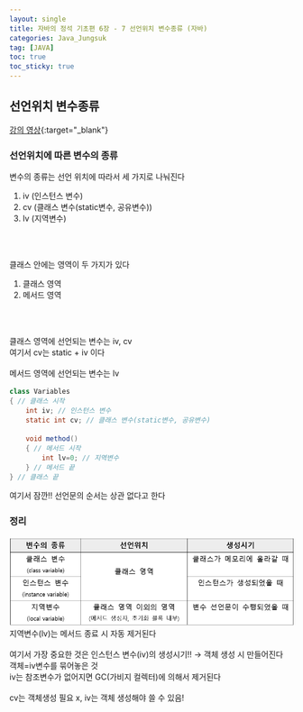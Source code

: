```yaml
---
layout: single
title: 자바의 정석 기초편 6장 - 7 선언위치 변수종류 (자바)
categories: Java_Jungsuk
tag: [JAVA]
toc: true
toc_sticky: true
---
```


## 선언위치 변수종류
[강의 영상](https://youtu.be/qA0D-nAcAvQ){:target="_blank"}

### 선언위치에 따른 변수의 종류
변수의 종류는 선언 위치에 따라서 세 가지로 나눠진다

 1. iv (인스턴스 변수)
 2. cv (클래스 변수(static변수, 공유변수))
 3. lv (지역변수)

<br/><br/>

클래스 안에는 영역이 두 가지가 있다

 1. 클래스 영역
 2. 메서드 영역

<br/><br/>

클래스 영역에 선언되는 변수는 iv, cv <br/>
여기서 cv는 static + iv 이다 <br/>
<br/>
메서드 영역에 선언되는 변수는 lv

```java
class Variables
{ // 클래스 시작
    int iv; // 인스턴스 변수
    static int cv; // 클래스 변수(static변수, 공유변수)

    void method()
    { // 메서드 시작
        int lv=0; // 지역변수
    } // 메서드 끝
} // 클래스 끝
```
여기서 잠깐!! 선언문의 순서는 상관 없다고 한다

### 정리
![표1](/assets/images/1228-1.png)
<br/>
지역변수(lv)는 메서드 종료 시 자동 제거된다 <br/>
<br/>
여기서 가장 중요한 것은 인스턴스 변수(iv)의 생성시기!! → 객체 생성 시 만들어진다 <br/>
객체=iv변수를 묶어놓은 것 <br/>
iv는 참조변수가 없어지면 GC(가비지 컬렉터)에 의해서 제거된다 <br/>
<br/>
cv는 객체생성 필요 x, iv는 객체 생성해야 쓸 수 있음!
